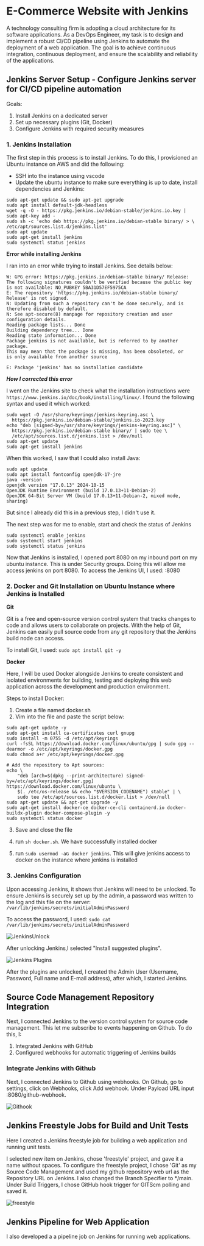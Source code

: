 # E-Commerce Website with Jenkins

A technology consulting firm is adopting a cloud architecture for its software applications. As a DevOps Engineer, my task is to design and implement a robust CI/CD pipeline using Jenkins to automate the deployment of a web application. The goal is to achieve continuous integration, continuous deployment, and ensure the scalability and reliability of the applications.

## Jenkins Server Setup - Configure Jenkins server for CI/CD pipeline automation

Goals:

1. Install Jenkins on a dedicated server
2. Set up necessary plugins (Git, Docker)
3. Configure Jenkins with required security measures

### 1. Jenkins Installation

The first step in this process is to install Jenkins. To do this, I provisioned an Ubuntu instance on AWS and did the following:

- SSH into the instance using vscode
- Update the ubuntu instance to make sure everything is up to date, install dependencies and Jenkins:

```
sudo apt-get update && sudo apt-get upgrade
sudo apt install default-jdk-headless
wget -q -O - https://pkg.jenkins.io/debian-stable/jenkins.io.key | sudo apt-key add -
sudo sh -c 'echo deb https://pkg.jenkins.io/debian-stable binary/ > \
/etc/apt/sources.list.d/jenkins.list'
sudo apt update
sudo apt-get install jenkins
sudo systemctl status jenkins
```

**Error while installing Jenkins**

I ran into an error while trying to install Jenkins. See details below:

```
W: GPG error: https://pkg.jenkins.io/debian-stable binary/ Release: The following signatures couldn't be verified because the public key is not available: NO_PUBKEY 5BA31D57EF5975CA
E: The repository 'https://pkg.jenkins.io/debian-stable binary/ Release' is not signed.
N: Updating from such a repository can't be done securely, and is therefore disabled by default.
N: See apt-secure(8) manpage for repository creation and user configuration details.
Reading package lists... Done
Building dependency tree... Done
Reading state information... Done
Package jenkins is not available, but is referred to by another package.
This may mean that the package is missing, has been obsoleted, or
is only available from another source

E: Package 'jenkins' has no installation candidate
```

***How I corrected this error***

I went on the Jenkins site to check what the installation instructions were `https://www.jenkins.io/doc/book/installing/linux/`. I found the following syntax and used it which worked:

```
sudo wget -O /usr/share/keyrings/jenkins-keyring.asc \
  https://pkg.jenkins.io/debian-stable/jenkins.io-2023.key
echo "deb [signed-by=/usr/share/keyrings/jenkins-keyring.asc]" \
  https://pkg.jenkins.io/debian-stable binary/ | sudo tee \
  /etc/apt/sources.list.d/jenkins.list > /dev/null
sudo apt-get update
sudo apt-get install jenkins
```

When this worked, I saw that I could also install Java:

```
sudo apt update
sudo apt install fontconfig openjdk-17-jre
java -version
openjdk version "17.0.13" 2024-10-15
OpenJDK Runtime Environment (build 17.0.13+11-Debian-2)
OpenJDK 64-Bit Server VM (build 17.0.13+11-Debian-2, mixed mode, sharing)
```

But since I already did this in a previous step, I didn't use it.

The next step was for me to enable, start and check the status of Jenkins

```
sudo systemctl enable jenkins
sudo systemctl start jenkins
sudo systemctl status jenkins
```

Now that Jenkins is installed, I opened port 8080 on my inbound port on my ubuntu instance. This is under Security groups. Doing this will allow me access jenkins on port 8080.
To access the Jenkins UI, I used: <jenkins-ip-address>:8080

### 2. Docker and Git Installation on Ubuntu Instance where Jenkins is Installed

**Git**

Git is a free and open-source version control system that tracks changes to code and allows users to collaborate on projects. With the help of Git, Jenkins can easily pull source code from any git repository that the Jenkins build node can access.

To install Git, I used: `sudo apt install git -y`

**Docker**

Here, I will be used Docker alongside Jenkins to create consistent and isolated environments for building, testing and deploying this web application across the development and production environment.

Steps to install Docker:

1. Create a file named docker.sh
2. Vim into the file and paste the script below:

```
sudo apt-get update -y
sudo apt-get install ca-certificates curl gnupg
sudo install -m 0755 -d /etc/apt/keyrings
curl -fsSL https://download.docker.com/linux/ubuntu/gpg | sudo gpg --dearmor -o /etc/apt/keyrings/docker.gpg
sudo chmod a+r /etc/apt/keyrings/docker.gpg

# Add the repository to Apt sources:
echo \
    "deb [arch=$(dpkg --print-architecture) signed-by=/etc/apt/keyrings/docker.gpg] https://download.docker.com/linux/ubuntu \
    $(. /etc/os-release && echo "$VERSION_CODENAME") stable" | \
    sudo tee /etc/apt/sources.list.d/docker.list > /dev/null
sudo apt-get update && apt-get upgrade -y
sudo apt-get install docker-ce docker-ce-cli containerd.io docker-buildx-plugin docker-compose-plugin -y
sudo systemctl status docker
```

3. Save and close the file
4. run `sh docker.sh`. We have successfully installed docker

5. run `sudo usermod -aG docker jenkins`. This will give jenkins access to docker on the instance where jenkins is installed

### 3. Jenkins Configuration

Upon accessing Jenkins, it shows that Jenkins will need to be unlocked. To ensure Jenkins is securely set up by the admin, a password was written to the log and this file on the server:
`/var/lib/jenkins/secrets/initialAdminPassword`

To access the password, I used:
`sudo cat /var/lib/jenkins/secrets/initialAdminPassword`

![JenkinsUnlock](./img/1%20Jenkins%20Unlock.jpg)

After unlocking Jenkins,I selected "Install suggested plugins".

![Jenkins Plugins](./img/2%20Jenkins%20Plugins.jpg)

After the plugins are unlocked, I created the Admin User (Username, Password, Full name and E-mail address), after which, I started Jenkins.

## Source Code Management Repository Integration

Next, I connected Jenkins to the version control system for source code management. This let me subscribe to events happening on Github.
To do this, I:

1. Integrated Jenkins with GitHub
2. Configured webhooks for automatic triggering of Jenkins builds

### Integrate Jenkins with Github

Next, I connected Jenkins to Github using webhooks. On Github, go to settings, click on Webhooks, click Add webhook. Under Payload URL input <ip-address>:8080/github-webhook.

![Githook](./img/3%20Githook.jpg)

## Jenkins Freestyle Jobs for Build and Unit Tests

Here I created a Jenkins freestyle job for building a web application and running unit tests.

I selected new item on Jenkins, chose 'freestyle' project, and gave it a name without spaces. To configure the freestyle project, I chose 'Git' as my Source Code Management and used my github repository web url as the Repository URL on Jenkins. I also changed the Branch Specifier to */main. Under Build Triggers, I chose GitHub hook trigger for GITScm polling and saved it.

![freestyle](./img/4%20Freestyle.jpg)

## Jenkins Pipeline for Web Application

I also developed a a pipeline job on Jenkins for running web applications.

